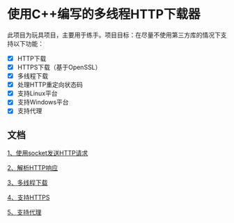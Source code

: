 # 使用C++编写的多线程HTTP下载器

此项目为玩具项目，主要用于练手。项目目标：在尽量不使用第三方库的情况下支持以下功能：

- [x] HTTP下载
- [x] HTTPS下载（基于OpenSSL）
- [x] 多线程下载
- [x] 处理HTTP重定向状态码
- [x] 支持Linux平台
- [x] 支持Windows平台
- [x] 支持代理

## 文档

<!-- [1. 基础知识](docs/Basics.md) -->

[1、使用socket发送HTTP请求](docs/HTTP_socket.md)

[2、解析HTTP响应](docs/HTTP_parse.md)

[3、多线程下载](docs/MultiThread.md)

[4、支持HTTPS](docs/HTTPS.md)

[5、支持代理](docs/socks5.md)

<!-- [重定向请求的处理](docs/Redirect.md) -->

<!-- [多平台的支持](docs/MultiPlatform.md) -->


